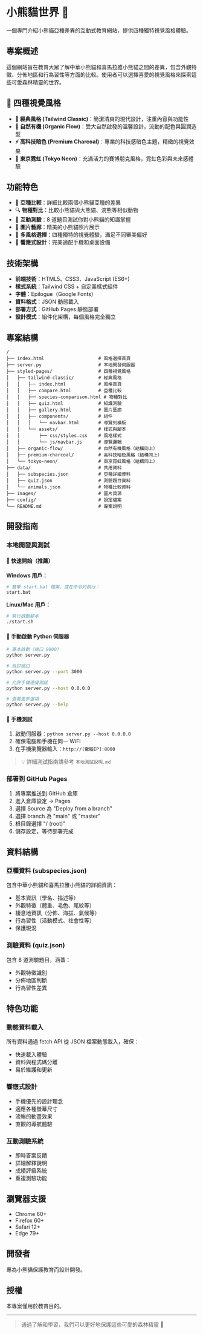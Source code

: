 # 小熊貓世界 🐾

一個專門介紹小熊貓亞種差異的互動式教育網站，提供四種獨特視覺風格體驗。

## 專案概述

這個網站旨在教育大眾了解中華小熊貓和喜馬拉雅小熊貓之間的差異，包含外觀特徵、分佈地區和行為習性等方面的比較。使用者可以選擇喜愛的視覺風格來探索這些可愛森林精靈的世界。

## 🎨 四種視覺風格

- **🎯 經典風格 (Tailwind Classic)**：簡潔清爽的現代設計，注重內容與功能性
- **🌿 自然有機 (Organic Flow)**：受大自然啟發的溫馨設計，流動的配色與圓潤造型
- **⚡ 高科技暗色 (Premium Charcoal)**：專業的科技感暗色主題，精緻的視覺效果
- **🌃 東京霓虹 (Tokyo Neon)**：充滿活力的賽博朋克風格，霓虹色彩與未來感體驗

## 功能特色

- 🐾 **亞種比較**：詳細比較兩個小熊貓亞種的差異
- 🔍 **物種對比**：比較小熊貓與大熊貓、浣熊等相似動物
- 🧩 **互動測驗**：8 道題目測試你對小熊貓的知識掌握
- 📸 **圖片藝廊**：精美的小熊貓照片展示
- 🎨 **多風格選擇**：四種獨特的視覺體驗，滿足不同審美偏好
- 📱 **響應式設計**：完美適配手機和桌面設備

## 技術架構

- **前端技術**：HTML5、CSS3、JavaScript (ES6+)
- **樣式系統**：Tailwind CSS + 自定義樣式組件
- **字體**：Epilogue（Google Fonts）
- **資料格式**：JSON 動態載入
- **部署方式**：GitHub Pages 靜態部署
- **設計模式**：組件化架構，每個風格完全獨立

## 專案結構

```
/
├── index.html                    # 風格選擇首頁
├── server.py                     # 本地開發伺服器
├── styled-pages/                 # 四種視覺風格
│   ├── tailwind-classic/         # 經典風格
│   │   ├── index.html            # 風格首頁
│   │   ├── compare.html          # 亞種比較
│   │   ├── species-comparison.html # 物種對比
│   │   ├── quiz.html             # 知識測驗
│   │   ├── gallery.html          # 圖片藝廊
│   │   ├── components/           # 組件
│   │   │   └── navbar.html       # 導覽列模板
│   │   └── assets/               # 樣式與腳本
│   │       ├── css/styles.css    # 風格樣式
│   │       └── js/navbar.js      # 導覽邏輯
│   ├── organic-flow/             # 自然有機風格（結構同上）
│   ├── premium-charcoal/         # 高科技暗色風格（結構同上）
│   └── tokyo-neon/               # 東京霓虹風格（結構同上）
├── data/                         # 共用資料
│   ├── subspecies.json           # 亞種詳細資料
│   ├── quiz.json                 # 測驗題目資料
│   └── animals.json              # 物種比較資料
├── images/                       # 圖片資源
├── config/                       # 設定檔案
└── README.md                     # 專案說明
```

## 開發指南

### 本地開發與測試

#### 🚀 快速開始（推薦）

**Windows 用戶：**
```bash
# 雙擊 start.bat 檔案，或在命令列執行：
start.bat
```

**Linux/Mac 用戶：**
```bash
# 執行啟動腳本
./start.sh
```

#### 🐍 手動啟動 Python 伺服器

```bash
# 基本啟動（端口 8000）
python server.py

# 自訂端口
python server.py --port 3000

# 允許手機連接測試
python server.py --host 0.0.0.0

# 查看更多選項
python server.py --help
```

#### 📱 手機測試

1. 啟動伺服器：`python server.py --host 0.0.0.0`
2. 確保電腦和手機在同一 WiFi
3. 在手機瀏覽器輸入：`http://[電腦IP]:8000`

> 💡 詳細測試指南請參考 `本地測試說明.md`

### 部署到 GitHub Pages

1. 將專案推送到 GitHub 倉庫
2. 進入倉庫設定 → Pages
3. 選擇 Source 為 "Deploy from a branch"
4. 選擇 branch 為 "main" 或 "master"
5. 根目錄選擇 "/ (root)"
6. 儲存設定，等待部署完成

## 資料結構

### 亞種資料 (subspecies.json)

包含中華小熊貓和喜馬拉雅小熊貓的詳細資訊：
- 基本資訊（學名、描述等）
- 外觀特徵（體重、毛色、尾紋等）
- 棲息地資訊（分佈、海拔、氣候等）
- 行為習性（活動模式、社會性等）
- 保護現況

### 測驗資料 (quiz.json)

包含 8 道測驗題目，涵蓋：
- 外觀特徵識別
- 分佈地區判斷
- 行為習性差異

## 特色功能

### 動態資料載入

所有資料通過 fetch API 從 JSON 檔案動態載入，確保：
- 快速載入體驗
- 資料與程式碼分離
- 易於維護和更新

### 響應式設計

- 手機優先的設計理念
- 適應各種螢幕尺寸
- 流暢的動畫效果
- 直觀的導航體驗

### 互動測驗系統

- 即時答案反饋
- 詳細解釋說明
- 成績評級系統
- 重複測驗功能

## 瀏覽器支援

- Chrome 60+
- Firefox 60+
- Safari 12+
- Edge 79+

## 開發者

專為小熊貓保護教育而設計開發。

## 授權

本專案僅用於教育目的。

---

> 通過了解和學習，我們可以更好地保護這些可愛的森林精靈 🐾